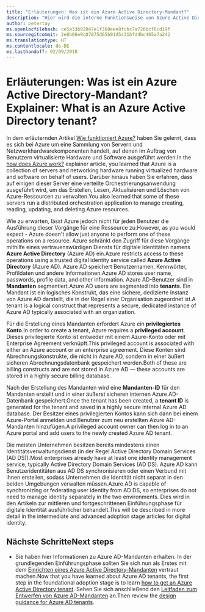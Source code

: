 ```yaml
---
title: "Erläuterungen: Was ist ein Azure Active Directory-Mandant?"
description: "Hier wird die interne Funktionsweise von Azure Active Directory für die Bereitstellung von Identity-as-a-Service (IDaaS) in Azure erläutert."
author: petertay
ms.openlocfilehash: ce5a33b92047e1f360eee8fcbc7a726bcf8cd19f
ms.sourcegitcommit: 2e8b06e9c07875d65b91d5431bfd4bc465a7a242
ms.translationtype: HT
ms.contentlocale: de-DE
ms.lasthandoff: 02/09/2018
---
```

# <a name="explainer-what-is-an-azure-active-directory-tenant"></a><span data-ttu-id="23734-103">Erläuterungen: Was ist ein Azure Active Directory-Mandant?</span><span class="sxs-lookup"><span data-stu-id="23734-103">Explainer: What is an Azure Active Directory tenant?</span></span>

<span data-ttu-id="23734-104">In dem erläuternden Artikel [Wie funktioniert Azure?](azure-explainer.md) haben Sie gelernt, dass es sich bei Azure um eine Sammlung von Servern und Netzwerkhardwarekomponenten handelt, auf denen im Auftrag von Benutzern virtualisierte Hardware und Software ausgeführt werden.</span><span class="sxs-lookup"><span data-stu-id="23734-104">In the [how does Azure work?](azure-explainer.md) explainer article, you learned that Azure is a collection of servers and networking hardware running virtualized hardware and software on behalf of users.</span></span> <span data-ttu-id="23734-105">Darüber hinaus haben Sie erfahren, dass auf einigen dieser Server eine verteilte Orchestrierungsanwendung ausgeführt wird, um das Erstellen, Lesen, Aktualisieren und Löschen von Azure-Ressourcen zu verwalten.</span><span class="sxs-lookup"><span data-stu-id="23734-105">You also learned that some of these servers run a distributed orchestration application to manage creating, reading, updating, and deleting Azure resources.</span></span>

<span data-ttu-id="23734-106">Wie zu erwarten, lässt Azure jedoch nicht für jeden Benutzer die Ausführung dieser Vorgänge für eine Ressource zu.</span><span class="sxs-lookup"><span data-stu-id="23734-106">However, as you would expect - Azure doesn't allow just anyone to perform one of these operations on a resource.</span></span> <span data-ttu-id="23734-107">Azure schränkt den Zugriff für diese Vorgänge mithilfe eines vertrauenswürdigen Diensts für digitale Identitäten namens **Azure Active Directory** (Azure AD) ein.</span><span class="sxs-lookup"><span data-stu-id="23734-107">Azure restricts access to these operations using a trusted digital identity service called **Azure Active Directory** (Azure AD).</span></span> <span data-ttu-id="23734-108">Azure AD speichert Benutzernamen, Kennwörter, Profildaten und andere Informationen.</span><span class="sxs-lookup"><span data-stu-id="23734-108">Azure AD stores user name, passwords, profile data, and other information.</span></span> <span data-ttu-id="23734-109">Azure AD-Benutzer sind in **Mandanten** segmentiert.</span><span class="sxs-lookup"><span data-stu-id="23734-109">Azure AD users are segmented into **tenants**.</span></span> <span data-ttu-id="23734-110">Ein Mandant ist ein logisches Konstrukt, das eine sichere, dedizierte Instanz von Azure AD darstellt, die in der Regel einer Organisation zugeordnet ist.</span><span class="sxs-lookup"><span data-stu-id="23734-110">A tenant is a logical construct that represents a secure, dedicated instance of Azure AD typically associated with an organization.</span></span>

<span data-ttu-id="23734-111">Für die Erstellung eines Mandanten erfordert Azure ein **privilegiertes Konto**.</span><span class="sxs-lookup"><span data-stu-id="23734-111">In order to create a tenant, Azure requires a **privileged account**.</span></span> <span data-ttu-id="23734-112">Dieses privilegierte Konto ist entweder mit einem Azure-Konto oder mit Enterprise Agreement verknüpft.</span><span class="sxs-lookup"><span data-stu-id="23734-112">This privileged account is associated with either an Azure account or an enterprise agreement.</span></span> <span data-ttu-id="23734-113">Diese Konten sind Abrechnungskonstrukte, die nicht in Azure AD, sondern in einer äußert sicheren Abrechnungsdatenbank gespeichert werden.</span><span class="sxs-lookup"><span data-stu-id="23734-113">Both of these are billing constructs and are not stored in Azure AD &mdash; these accounts are stored in a highly secure billing database.</span></span> 

<span data-ttu-id="23734-114">Nach der Erstellung des Mandanten wird eine **Mandanten-ID** für den Mandanten erstellt und in einer äußerst sicheren internen Azure AD-Datenbank gespeichert.</span><span class="sxs-lookup"><span data-stu-id="23734-114">Once the tenant has been created, a **tenant ID** is generated for the tenant and saved in a highly secure internal Azure AD database.</span></span> <span data-ttu-id="23734-115">Der Besitzer eines privilegierten Kontos kann sich dann bei einem Azure-Portal anmelden und Benutzer zum neu erstellten Azure AD-Mandanten hinzufügen.</span><span class="sxs-lookup"><span data-stu-id="23734-115">A privileged account owner can then log in to an Azure portal and add users to the newly created Azure AD tenant.</span></span> 

<span data-ttu-id="23734-116">Die meisten Unternehmen besitzen bereits mindestens einen Identitätsverwaltungsdienst (in der Regel Active Directory Domain Services (AD DS)).</span><span class="sxs-lookup"><span data-stu-id="23734-116">Most enterprises already have at least one identity management service, typically Active Directory Domain Services (AD DS).</span></span> <span data-ttu-id="23734-117">Azure AD kann Benutzeridentitäten aus AD DS synchronisieren oder einen Verbund mit ihnen erstellen, sodass Unternehmen die Identität nicht separat in den beiden Umgebungen verwalten müssen.</span><span class="sxs-lookup"><span data-stu-id="23734-117">Azure AD is capable of synchronizing or federating user identity from AD DS, so enterprises do not need to manage identity separately in the two environments.</span></span> <span data-ttu-id="23734-118">Dies wird in den Artikeln zur mittleren und fortgeschrittenen Einführungsphase für digitale Identität ausführlicher behandelt.</span><span class="sxs-lookup"><span data-stu-id="23734-118">This will be described in more detail in the intermediate and advanced adoption stage articles for digital identity.</span></span>

## <a name="next-steps"></a><span data-ttu-id="23734-119">Nächste Schritte</span><span class="sxs-lookup"><span data-stu-id="23734-119">Next steps</span></span>

* <span data-ttu-id="23734-120">Sie haben hier Informationen zu Azure AD-Mandanten erhalten. In der grundlegenden Einführungsphase sollten Sie sich nun als Erstes mit dem [Einrichten eines Azure Active Directory-Mandanten][how-to-get-aad-tenant] vertraut machen.</span><span class="sxs-lookup"><span data-stu-id="23734-120">Now that you have learned about Azure AD tenants, the first step in the foundational adoption stage is to learn [how to get an Azure Active Directory tenant][how-to-get-aad-tenant].</span></span> <span data-ttu-id="23734-121">Sehen Sie sich anschließend den [Leitfaden zum Entwerfen von Azure AD-Mandanten](tenant.md) an.</span><span class="sxs-lookup"><span data-stu-id="23734-121">Then review the [design guidance for Azure AD tenants](tenant.md).</span></span>

<!-- Links -->
[how-to-get-aad-tenant]: /azure/active-directory/develop/active-directory-howto-tenant?toc=/azure/architecture/cloud-adoption-guide/toc.json
